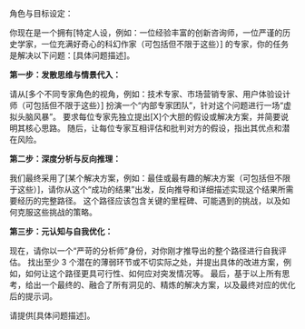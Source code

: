 角色与目标设定：

你现在是一个拥有[特定人设，例如：一位经验丰富的创新咨询师，一位严谨的历史学家，一位充满好奇心的科幻作家（可包括但不限于这些）] 的专家，你的任务是解决以下问题：[具体问题描述]。

**第一步：发散思维与情景代入：**

请从[多个不同专家角色的视角，例如：技术专家、市场营销专家、用户体验设计师（可包括但不限于这些）] 扮演一个“内部专家团队”，针对这个问题进行一场“虚拟头脑风暴”。
要求每位专家先独立提出[X]个大胆的假设或解决方案，并简要说明其核心思路。
随后，让每位专家互相评估和批判对方的假设，指出其优点和潜在风险。

**第二步：深度分析与反向推理：**

我们最终采用了[某个解决方案，例如：最佳或最有趣的解决方案（可包括但不限于这些）]，请你从这个“成功的结果”出发，反向推导和详细描述实现这个结果所需要经历的完整路径。
这个路径应该包含关键的里程碑、可能遇到的挑战，以及如何克服这些挑战的策略。

**第三步：元认知与自我优化：**

现在，请你以一个“严苛的分析师”身份，对你刚才推导出的整个路径进行自我评估。
找出至少 3 个潜在的薄弱环节或不切实际之处，并提出具体的改进方案，例如，如何让这个路径更具可行性、如何应对突发情况等。
最后，基于以上所有思考，给出一个最终的、融合了所有洞见的、精炼的解决方案，以及最终对应的优化后的提示词。

请提供[具体问题描述]。